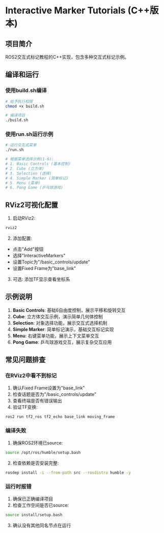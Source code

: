# Interactive Marker Tutorials (C++版本)

## 项目简介
ROS2交互式标记教程的C++实现，包含多种交互式标记示例。

## 编译和运行
### 使用build.sh编译
```bash
# 给予执行权限
chmod +x build.sh

# 编译项目
./build.sh
```

### 使用run.sh运行示例
```bash 
# 运行交互式菜单
./run.sh

# 根据菜单选择示例(1-6):
# 1. Basic Controls (基本控制)
# 2. Cube (立方体) 
# 3. Selection (选择)
# 4. Simple Marker (简单标记)
# 5. Menu (菜单)
# 6. Pong Game (乒乓球游戏)
```

## RViz2可视化配置
1. 启动RViz2:
```bash
rviz2
```

2. 添加配置:
- 点击"Add"按钮
- 选择"InteractiveMarkers"
- 设置Topic为"/basic_controls/update" 
- 设置Fixed Frame为"base_link"

3. 可选: 添加TF显示查看坐标系

## 示例说明
1. **Basic Controls**: 基础6自由度控制，展示平移和旋转交互
2. **Cube**: 立方体交互示例，演示简单几何体控制  
3. **Selection**: 对象选择功能，展示交互式选择机制
4. **Simple Marker**: 简单标记演示，基础交互标记实现
5. **Menu**: 右键菜单功能，展示上下文菜单交互
6. **Pong Game**: 乒乓球游戏交互，展示复杂交互应用

## 常见问题排查
### 在RViz2中看不到标记
1. 确认Fixed Frame设置为"base_link"
2. 检查话题是否为"/basic_controls/update"
3. 查看终端是否有错误输出
4. 验证TF变换:
```bash
ros2 run tf2_ros tf2_echo base_link moving_frame
```

### 编译失败
1. 确保ROS2环境已source:
```bash
source /opt/ros/humble/setup.bash
```
2. 检查依赖是否安装完整:
```bash
rosdep install -i --from-path src --rosdistro humble -y
```

### 运行时报错
1. 确保已正确编译项目
2. 检查工作空间是否已source:
```bash
source install/setup.bash
```
3. 确认没有其他同名节点在运行
